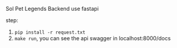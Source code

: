 Sol Pet Legends Backend
use fastapi

step:
1. ```pip install -r request.txt```
2. ```make run```, you can see the api swagger in localhost:8000/docs
